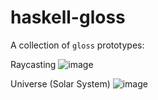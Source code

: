 # haskell-gloss

A collection of `gloss` prototypes:

Raycasting
![image](https://github.com/ah1062/haskell-gloss/assets/95500509/f1ffdec2-64a3-476e-812a-e29944d03609)

Universe (Solar System)
![image](https://github.com/ah1062/haskell-gloss/assets/95500509/b8a5aac0-6f74-463d-85d1-58c33cdf6ba3)
